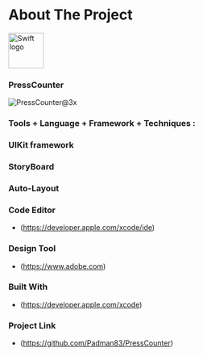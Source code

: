 # About The Project 

<img src="https://swift.org/assets/images/swift.svg" alt="Swift logo" height="70" >

### PressCounter

![PressCounter@3x](https://user-images.githubusercontent.com/45048950/71768053-c5752f00-2f4d-11ea-9d0f-7272bb9e8ec9.png)

### Tools + Language + Framework + Techniques :

### UIKit framework

### StoryBoard

### Auto-Layout

### Code Editor

* (https://developer.apple.com/xcode/ide)


### Design Tool

* (https://www.adobe.com)


### Built With

* (https://developer.apple.com/xcode)


### Project Link

* (https://github.com/Padman83/PressCounter)
